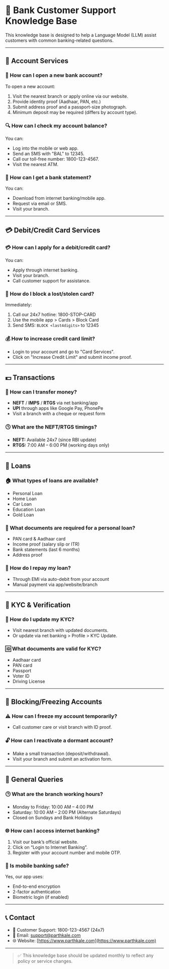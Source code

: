 # 📘 Bank Customer Support Knowledge Base

This knowledge base is designed to help a Language Model (LLM) assist customers with common banking-related questions.

---

## 🪪 Account Services

### 🔐 How can I open a new bank account?
To open a new account:
1. Visit the nearest branch or apply online via our website.
2. Provide identity proof (Aadhaar, PAN, etc.)
3. Submit address proof and a passport-size photograph.
4. Minimum deposit may be required (differs by account type).

### 🔍 How can I check my account balance?
You can:
- Log into the mobile or web app.
- Send an SMS with "BAL" to 12345.
- Call our toll-free number: 1800-123-4567.
- Visit the nearest ATM.

### 📄 How can I get a bank statement?
You can:
- Download from internet banking/mobile app.
- Request via email or SMS.
- Visit your branch.

---

## 💳 Debit/Credit Card Services

### 💳 How can I apply for a debit/credit card?
You can:
- Apply through internet banking.
- Visit your branch.
- Call customer support for assistance.

### 🛑 How do I block a lost/stolen card?
Immediately:
1. Call our 24x7 hotline: 1800-STOP-CARD
2. Use the mobile app > Cards > Block Card
3. Send SMS: `BLOCK <last4digits>` to 12345

### 💰 How to increase credit card limit?
- Login to your account and go to "Card Services".
- Click on "Increase Credit Limit" and submit income proof.

---

## 💵 Transactions

### 🔁 How can I transfer money?
- **NEFT** / **IMPS** / **RTGS** via net banking/app
- **UPI** through apps like Google Pay, PhonePe
- Visit a branch with a cheque or request form

### 🕓 What are the NEFT/RTGS timings?
- **NEFT:** Available 24x7 (since RBI update)
- **RTGS:** 7:00 AM – 6:00 PM (working days only)

---

## 🧾 Loans

### 🏠 What types of loans are available?
- Personal Loan
- Home Loan
- Car Loan
- Education Loan
- Gold Loan

### 📑 What documents are required for a personal loan?
- PAN card & Aadhaar card
- Income proof (salary slip or ITR)
- Bank statements (last 6 months)
- Address proof

### 💸 How do I repay my loan?
- Through EMI via auto-debit from your account
- Manual payment via app/website/branch

---

## 🧍 KYC & Verification

### 🔄 How do I update my KYC?
- Visit nearest branch with updated documents.
- Or update via net banking > Profile > KYC Update.

### 🆔 What documents are valid for KYC?
- Aadhaar card
- PAN card
- Passport
- Voter ID
- Driving License

---

## 🛑 Blocking/Freezing Accounts

### ⚠️ How can I freeze my account temporarily?
- Call customer care or visit branch with ID proof.

### 🔓 How can I reactivate a dormant account?
- Make a small transaction (deposit/withdrawal).
- Visit your branch and submit an activation form.

---

## 💬 General Queries

### 🕒 What are the branch working hours?
- Monday to Friday: 10:00 AM – 4:00 PM
- Saturday: 10:00 AM – 2:00 PM (Alternate Saturdays)
- Closed on Sundays and Bank Holidays

### 🌐 How can I access internet banking?
1. Visit our bank’s official website.
2. Click on “Login to Internet Banking”.
3. Register with your account number and mobile OTP.

### 📱 Is mobile banking safe?
Yes, our app uses:
- End-to-end encryption
- 2-factor authentication
- Biometric login (if enabled)

---

## 📞 Contact

- 📱 Customer Support: 1800-123-4567 (24x7)
- 📧 Email: support@parthkale.com
- 🌐 Website: [https://www.parthkale.com](https://www.parthkale.com)

---

> ✅ This knowledge base should be updated monthly to reflect any policy or service changes.
